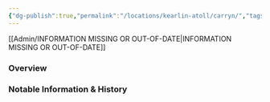 ```yaml
---
{"dg-publish":true,"permalink":"/locations/kearlin-atoll/carryn/","tags":["Location","Unexplored"],"noteIcon":""}
---
```


[[Admin/INFORMATION MISSING OR OUT-OF-DATE\|INFORMATION MISSING OR OUT-OF-DATE]]
### Overview


### Notable Information & History 